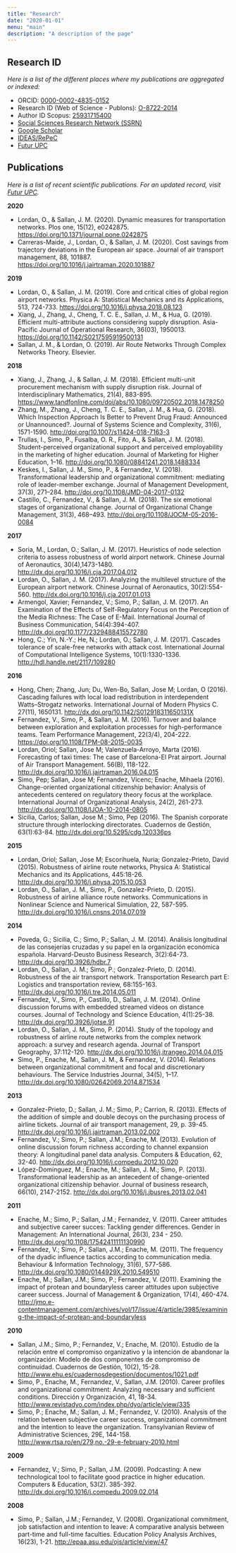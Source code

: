 ```yaml
---
title: "Research"
date: "2020-01-01"
menu: "main"
description: "A description of the page"
---
```


## Research ID

*Here is a list of the different places where my publications are aggregated or indexed:*

* ORCID: [0000-0002-4835-0152](https://orcid.org/0000-0002-4835-0152)
* Research ID (Web of Science - Publons): [O-8722-2014](https://publons.com/researcher/985765/jose-m-sallan/)
* Author ID Scopus: [25931715400](https://www.scopus.com/authid/detail.uri?authorId=25931715400)
* [Social Sciences Research Network (SSRN)](https://papers.ssrn.com/sol3/cf_dev/AbsByAuth.cfm?per_id=2197365)
* [Google Scholar](https://scholar.google.es/citations?user=UyBUWqYAAAAJ&hl=es&oi=ao)
* [IDEAS/RePeC](https://ideas.repec.org/f/psa1865.html)
* [Futur UPC](https://futur.upc.edu/JoseMariaSallanLeyes)

## Publications

*Here is a list of recent scientific publications. For an updated record, visit [Futur UPC](https://futur.upc.edu/JoseMariaSallanLeyes).*

**2020**

* Lordan, O., & Sallan, J. M. (2020). Dynamic measures for transportation networks. Plos one, 15(12), e0242875. <https://doi.org/10.1371/journal.pone.0242875>
* Carreras-Maide, J., Lordan, O., & Sallan, J. M. (2020). Cost savings from trajectory deviations in the European air space. Journal of air transport management, 88, 101887. <https://doi.org/10.1016/j.jairtraman.2020.101887>

**2019**

* Lordan, O., & Sallan, J. M. (2019). Core and critical cities of global region airport networks. Physica A: Statistical Mechanics and its Applications, 513, 724-733. <https://doi.org/10.1016/j.physa.2018.08.123>
* Xiang, J., Zhang, J., Cheng, T. C. E., Sallan, J. M., & Hua, G. (2019). Efficient multi-attribute auctions considering supply disruption. Asia-Pacific Journal of Operational Research, 36(03), 1950013. <https://doi.org/10.1142/S0217595919500131>
* Sallan, J. M., & Lordan, O. (2019). Air Route Networks Through Complex Networks Theory. Elsevier.

**2018**

* Xiang, J., Zhang, J., & Sallan, J. M. (2018). Efficient multi-unit procurement mechanism with supply disruption risk. Journal of Interdisciplinary Mathematics, 21(4), 883-895. <https://www.tandfonline.com/doi/abs/10.1080/09720502.2018.1478250>
* Zhang, M., Zhang, J., Cheng, T. C. E., Sallan, J. M., & Hua, G. (2018). Which Inspection Approach Is Better to Prevent Drug Fraud: Announced or Unannounced?. Journal of Systems Science and Complexity, 31(6), 1571-1590. <http://doi.org/10.1007/s11424-018-7163-3>
* Trullas, I., Simo, P., Fusalba, O. R., Fito, A., & Sallan, J. M. (2018). Student-perceived organizational support and perceived employability in the marketing of higher education. Journal of Marketing for Higher Education, 1–16. <http://doi.org/10.1080/08841241.2018.1488334>
* Keskes, I., Sallan, J. M., Simo, P., & Fernandez, V. (2018). Transformational leadership and organizational commitment: mediating role of leader-member exchange. Journal of Management Development, 37(3), 271–284. <http://doi.org/10.1108/JMD-04-2017-0132>
* Castillo, C., Fernandez, V., & Sallan, J. M. (2018). The six emotional stages of organizational change. Journal of Organizational Change Management, 31(3), 468–493. <http://doi.org/10.1108/JOCM-05-2016-0084>

**2017**

* Soria, M., Lordan, O.; Sallan, J. M. (2017). Heuristics of node selection criteria to assess robustness of world airport network. Chinese Journal of Aeronautics, 30(4),1473-1480. <http://dx.doi.org/10.1016/j.cja.2017.04.012>
* Lordan, O., Sallan, J. M. (2017). Analyzing the multilevel structure of the European airport network. Chinese Journal of Aeronautics, 30(2):554-560. <http://dx.doi.org/10.1016/j.cja.2017.01.013>
* Armengol, Xavier; Fernandez, V.; Simo, P.; Sallan, J. M. (2017). An Examination of the Effects of Self-Regulatory Focus on the Perception of the Media Richness: The Case of E-Mail. International Journal of Business Communication, 54(4):394-407. <http://dx.doi.org/10.1177/2329488415572780>
* Hong, C.; Yin, N.-Y.; He, N.; Lordan, O.; Sallan, J. M. (2017). Cascades tolerance of scale-free networks with attack cost. International Journal of Computational Intelligence Systems,  10(1):1330-1336. <http://hdl.handle.net/2117/109280>

**2016**

* Hong, Chen; Zhang, Jun; Du, Wen-Bo, Sallan, Jose M; Lordan, O (2016). Cascading failures with local load redistribution in interdependent Watts–Strogatz networks. International Journal of Modern Physics C. 27(11), 1650131. <http://dx.doi.org/10.1142/S012918311650131X>
* Fernandez, V., Simo, P., & Sallan, J. M. (2016). Turnover and balance between exploration and exploitation processes for high-performance teams. Team Performance Management, 22(3/4), 204-222. <https://doi.org/10.1108/TPM-08-2015-0035>
* Lordan, Oriol; Sallan, Jose M; Valenzuela-Arroyo, Marta (2016). Forecasting of taxi times: The case of Barcelona-El Prat airport. Journal of Air Transport Management. 56(B), 118-122. <http://dx.doi.org/10.1016/j.jairtraman.2016.04.015>
* Simo, Pep; Sallan, Jose M; Fernandez, Vicenc; Enache, Mihaela (2016). Change-oriented organizational citizenship behavior: Analysis of antecedents centered on regulatory theory focus at the workplace. International Journal of Organizational Analysis, 24(2), 261-273. <http://dx.doi.org/10.1108/IJOA-10-2014-0805>
* Sicilia, Carlos; Sallan, Jose M.; Simo, Pep (2016). The Spanish corporate structure through interlocking directorates. Cuadernos de Gestión, 63(1):63-84. <http://dx.doi.org/10.5295/cdg.120336ps>

**2015**

* Lordan, Oriol; Sallan, Jose M; Escorihuela, Nuria; Gonzalez-Prieto, David (2015). Robustness of airline route networks, Physica A: Statistical Mechanics and its Applications, 445:18-26.  <http://dx.doi.org/10.1016/j.physa.2015.10.053>
* Lordan, O., Sallan, J. M., Simo, P., Gonzalez-Prieto, D. (2015). Robustness of airline alliance route networks. Communications in Nonlinear Science and Numerical Simulation, 22, 587-595. <http://dx.doi.org/10.1016/j.cnsns.2014.07.019>

**2014**

* Poveda, G.; Sicilia, C.; Simo, P.; Sallan, J. M. (2014). Análisis longitudinal de las consejerías cruzadas y su papel en la organización económica española. Harvard-Deusto Business Research, 3(2):64-73. <http://dx.doi.org/10.3926/hdbr.7>
* Lordan, O., Sallan, J. M.; Simo, P.; Gonzalez-Prieto, D. (2014). Robustness of the air transport network. Transportation Research part E: Logistics and transportation review, 68:155-163. <http://dx.doi.org/10.1016/j.tre.2014.05.011>
* Fernandez, V., Simo, P., Castillo, D., Sallan, J. M. (2014). Online discussion forums with embedded streamed videos on distance courses. Journal of Technology and Science Education, 4(1):25-38. <http://dx.doi.org/10.3926/jotse.91>
* Lordan, O., Sallan, J. M., Simo, P. (2014). Study of the topology and robustness of airline route networks from the complex network approach: a survey and research agenda. Journal of Transport Geography, 37:112-120. <http://dx.doi.org/10.1016/j.jtrangeo.2014.04.015>
* Simo, P., Enache, M., Sallan, J. M., & Fernandez, V. (2014). Relations between organizational commitment and focal and discretionary behaviours. The Service Industries Journal, 34(5), 1–17. <http://dx.doi.org/10.1080/02642069.2014.871534>

**2013**

* Gonzalez-Prieto, D.; Sallan, J. M.; Simo, P.; Carrion, R. (2013). Effects of the addition of simple and double decoys on the purchasing process of airline tickets. Journal of air transport management, 29, p. 39-45. <http://dx.doi.org/10.1016/j.jairtraman.2013.02.002>
* Fernandez, V.; Simo, P.; Sallan, J.M.; Enache, M. (2013). Evolution of online discussion forum richness according to channel expansion theory: A longitudinal panel data analysis. Computers & Education, 62, 32-40. <http://dx.doi.org/10.1016/j.compedu.2012.10.020>
* López-Domínguez, M.; Enache, M.; Sallan, J. M.; Simo, P. (2013). Transformational leadership as an antecedent of change-oriented organizational citizenship behavior. Journal of business research, 66(10), 2147-2152. <http://dx.doi.org/10.1016/j.jbusres.2013.02.041>

**2011**

* Enache, M.; Simo, P.; Sallan, J.M.; Fernandez, V. (2011). Career attitudes and subjective career succes: Tackling gender differences. Gender in Management: An International Journal, 26(3), 234 - 250. <http://dx.doi.org/10.1108/17542411111130990>
* Fernandez, V.; Simo, P.; Sallan, J.M.; Enache, M. (2011). The frequency of the dyadic influence tactics according to communication media. Behaviour & Information Technology, 31(6), 577-586. <http://dx.doi.org/10.1080/0144929X.2010.549510>
* Enache, M.; Sallan, J.M.; Simo, P.; Fernandez, V. (2011). Examining the impact of protean and boundaryless career attitudes upon subjective career success. Journal of Management & Organization, 17(4), 460-474. <http://jmo.e-contentmanagement.com/archives/vol/17/issue/4/article/3985/examining-the-impact-of-protean-and-boundaryless>

**2010**

* Sallan, J.M.; Simo, P.; Fernandez, V.; Enache, M. (2010). Estudio de la relación entre el compromiso organizativo y la intención de abandonar la organización: Modelo de dos componentes de compromiso de continuidad. Cuadernos de Gestión, 10(2), 15-28. <http://www.ehu.es/cuadernosdegestion/documentos/1021.pdf>
* Simo, P., Enache, M., Fernandez, V., Sallan, J.M. (2010). Career profiles and organizational commitment: Analyzing necessary and sufficient conditions. Dirección y Organización, 41, 18-34. <http://www.revistadyo.com/index.php/dyo/article/view/335>
* Simo, P.; Enache, M.; Sallan, J. M.; Fernandez, V. (2010). Analysis of the relation between subjective career success, organizational commitment and the intention to leave the organization. Transylvanian Review of Administrative Sciences, 29E, 144-158. <http://www.rtsa.ro/en/279,no.-29-e-february-2010.html>

**2009**

* Fernandez, V.; Simo, P.; Sallan, J.M. (2009). Podcasting: A new technological tool to facilitate good practice in higher education. Computers & Education, 53(2). 385-392. <http://dx.doi.org/10.1016/j.compedu.2009.02.014> 

**2008**

* Simo, P.; Sallan, J.M.; Fernandez, V. (2008). Organizational commitment, job satisfaction and intention to leave: A comparative analysis between part-time and full-time faculties. Education Policy Analysis Archives, 16(23), 1-21. <http://epaa.asu.edu/ojs/article/view/47> 